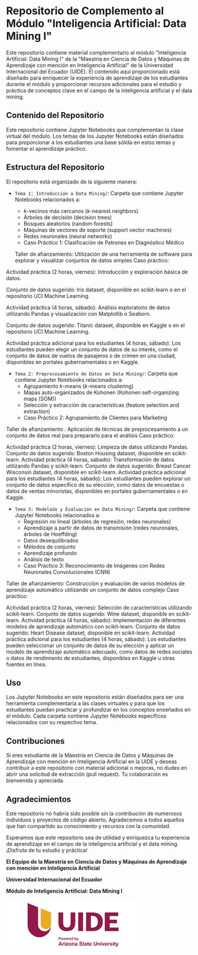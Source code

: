 # Repositorio de Complemento al Módulo "Inteligencia Artificial: Data Mining I"

Este repositorio contiene material complementario al módulo "Inteligencia Artificial: Data Mining I" de la "Maestría en Ciencia de Datos y Máquinas de Aprendizaje con mención en Inteligencia Artificial" de la Universidad Internacional del Ecuador (UIDE). El contenido aquí proporcionado está diseñado para enriquecer la experiencia de aprendizaje de los estudiantes durante el módulo y proporcionar recursos adicionales para el estudio y práctica de conceptos clave en el campo de la inteligencia artificial y el data mining.

## Contenido del Repositorio

Este repositorio contiene Jupyter Notebooks que complementan la clase virtual del módulo. Los temas de los Jupyter Notebooks están diseñados para proporcionar a los estudiantes una base sólida en estos temas y fomentar el aprendizaje práctico.

## Estructura del Repositorio

El repositorio está organizado de la siguiente manera:

- `Tema 1: Introducción a Data Mining/`: Carpeta que contiene Jupyter Notebooks relacionados a:
  - *k*-vecinos más cercanos (*k*-nearest neighbors)
  - Árboles de decisión (decision trees)
  - Bosques aleatorios (random forests)
  - Máquinas de vectores de soporte (support vector machines)
  - Redes neuronales (neural networks)
  * Caso Práctico 1: Clasificación de Patrones en Diagnóstico Médico

  Taller de afianzamiento: Utilización de una herramienta de software para explorar y visualizar conjuntos de datos simples
Caso práctico:

Actividad práctica (2 horas, viernes): Introducción y exploración básica de datos.

Conjunto de datos sugerido: Iris dataset, disponible en scikit-learn o en el repositorio UCI Machine Learning.

Actividad práctica (4 horas, sábado): Análisis exploratorio de datos utilizando Pandas y visualización con Matplotlib o Seaborn.

Conjunto de datos sugerido: Titanic dataset, disponible en Kaggle o en el repositorio UCI Machine Learning.

Actividad práctica adicional para los estudiantes (4 horas, sábado): Los estudiantes pueden elegir un conjunto de datos de su interés, como el conjunto de datos de vuelos de pasajeros o de crimen en una ciudad, disponibles en portales gubernamentales o en Kaggle. 

- `Tema 2: Preprocesamiento de Datos en Data Mining/`: Carpeta que contiene Jupyter Notebooks relacionados a:
  - Agrupamiento *k*-means (*k*-means clustering)
  - Mapas auto-organizados de Kohonen (Kohonen self-organizing maps (SOM))
  - Selección y extracción de características (feature selection and extraction)
  * Caso Práctico 2: Agrupamiento de Clientes para Marketing

Taller de afianzamiento : Aplicación de técnicas de preprocesamiento a un conjunto de datos real para prepararlo para el análisis
  Caso práctico:

  Actividad práctica (2 horas, viernes): Limpieza de datos utilizando Pandas.
Conjunto de datos sugerido: Boston Housing dataset, disponible en scikit-learn.
Actividad práctica (4 horas, sábado): Transformación de datos utilizando Pandas y scikit-learn.
Conjunto de datos sugerido: Breast Cancer Wisconsin dataset, disponible en scikit-learn.
Actividad práctica adicional para los estudiantes (4 horas, sábado): Los estudiantes pueden explorar un conjunto de datos específico de su elección, como datos de encuestas o datos de ventas minoristas, disponibles en portales gubernamentales o en Kaggle.

- `Tema 3: Modelado y Evaluación en Data Mining/`: Carpeta que contiene Jupyter Notebooks relacionados a:
  - Regresión no lineal (árboles de regresión, redes neuronales)
  - Aprendizaje a partir de datos de transmisión (redes neuronales, árboles de Hoeffding)
  - Datos desequilibrados
  - Métodos de conjunto
  - Aprendizaje profundo
  - Análisis de texto
  * Caso Práctico 3: Reconocimiento de Imágenes con Redes Neuronales Convolucionales (CNN)

Taller de afianzamiento: Construcción y evaluación de varios modelos de aprendizaje automático utilizando un conjunto de datos complejo
  Caso práctico: 

  Actividad práctica (2 horas, viernes): Selección de características utilizando scikit-learn.
Conjunto de datos sugerido: Wine dataset, disponible en scikit-learn.
Actividad práctica (4 horas, sábado): Implementación de diferentes modelos de aprendizaje automático con scikit-learn.
Conjunto de datos sugerido: Heart Disease dataset, disponible en scikit-learn.
Actividad práctica adicional para los estudiantes (4 horas, sábado): Los estudiantes pueden seleccionar un conjunto de datos de su elección y aplicar un modelo de aprendizaje automático adecuado, como datos de redes sociales o datos de rendimiento de estudiantes, disponibles en Kaggle u otras fuentes en línea.


## Uso

Los Jupyter Notebooks en este repositorio están diseñados para ser una herramienta complementaria a las clases virtuales y para que los estudiantes puedan practicar y profundizar en los conceptos enseñados en el módulo. Cada carpeta contiene Jupyter Notebooks específicos relacionados con su respectivo tema.

## Contribuciones

Si eres estudiante de la Maestría en Ciencia de Datos y Máquinas de Aprendizaje con mención en Inteligencia Artificial en la UIDE y deseas contribuir a este repositorio con material adicional o mejoras, no dudes en abrir una solicitud de extracción (pull request). Tu colaboración es bienvenida y apreciada.

## Agradecimientos

Este repositorio no habría sido posible sin la contribución de numerosos individuos y proyectos de código abierto. Agradecemos a todos aquellos que han compartido su conocimiento y recursos con la comunidad.


Esperamos que este repositorio sea de utilidad y enriquezca tu experiencia de aprendizaje en el campo de la inteligencia artificial y el data mining. ¡Disfruta de tu estudio y práctica!



**El Equipo de la Maestría en Ciencia de Datos y Máquinas de Aprendizaje con mención en Inteligencia Artificial**

**Universidad Internacional del Ecuador**

**Módulo de Inteligencia Artificial: Data Mining I**

![Logo de la Universidad Internacional del Ecuador](UIDElogo.png)

